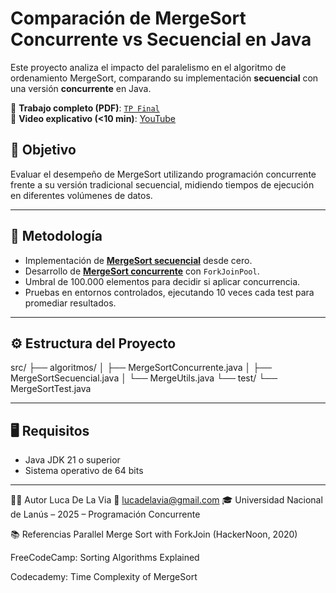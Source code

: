 # Comparación de MergeSort Concurrente vs Secuencial en Java

Este proyecto analiza el impacto del paralelismo en el algoritmo de ordenamiento MergeSort, comparando su implementación **secuencial** con una versión **concurrente** en Java.

📎 **Trabajo completo (PDF)**: [`TP Final`](./TP%20Final%20Programacion%20Concurrente%20-%20Luca%20De%20La%20Via.pdf)  
🎥 **Video explicativo (<10 min)**: [YouTube](https://youtu.be/fm9HVbJc2pE)

## 📌 Objetivo

Evaluar el desempeño de MergeSort utilizando programación concurrente frente a su versión tradicional secuencial, midiendo tiempos de ejecución en diferentes volúmenes de datos.

---

## 🧪 Metodología

- Implementación de [**MergeSort secuencial**](https://github.com/lucadelavia/MergeSort-Concurrente-vs-Secuencial/blob/main/src/algoritmos/MergeSortSecuencial.java) desde cero.
- Desarrollo de [**MergeSort concurrente**](https://github.com/lucadelavia/MergeSort-Concurrente-vs-Secuencial/blob/main/src/algoritmos/MergeSortConcurrente.java) con `ForkJoinPool`.
- Umbral de 100.000 elementos para decidir si aplicar concurrencia.
- Pruebas en entornos controlados, ejecutando 10 veces cada test para promediar resultados.

---

## ⚙️ Estructura del Proyecto
src/
├── algoritmos/
│ ├── MergeSortConcurrente.java
│ ├── MergeSortSecuencial.java
│ └── MergeUtils.java
└── test/
└── MergeSortTest.java

---

## 🖥️ Requisitos

- Java JDK 21 o superior
- Sistema operativo de 64 bits

---

👨‍💻 Autor
Luca De La Via
📧 lucadelavia@gmail.com
🎓 Universidad Nacional de Lanús – 2025 – Programación Concurrente

📚 Referencias
Parallel Merge Sort with ForkJoin (HackerNoon, 2020)

FreeCodeCamp: Sorting Algorithms Explained

Codecademy: Time Complexity of MergeSort
